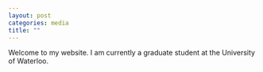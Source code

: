 ```yaml
---
layout: post
categories: media
title: ""
---
```


Welcome to my website. I am currently a graduate student at the University of Waterloo. 

